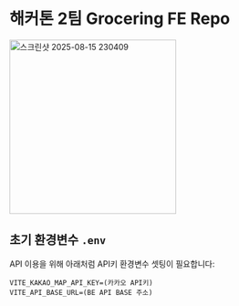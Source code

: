 # 해커톤 2팀 Grocering FE Repo

<img width="292" height="305" alt="스크린샷 2025-08-15 230409" src="https://github.com/user-attachments/assets/287eb427-fabc-4f8e-9b25-b35cb1d06607" />

## 초기 환경변수 `.env`

API 이용을 위해 아래처럼 API키 환경변수 셋팅이 필요합니다:

```env
VITE_KAKAO_MAP_API_KEY=(카카오 API키)
VITE_API_BASE_URL=(BE API BASE 주소)
```
